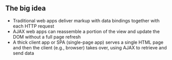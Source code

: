 ## The big idea
- Traditional web apps deliver markup with data bindings together with each HTTP request <!-- .element: class="fragment" data-fragment-index="1" -->
- AJAX web apps can reassemble a portion of the view and update the DOM without a full page refresh <!-- .element: class="fragment" data-fragment-index="2" -->
- A thick client app or SPA (single-page app) serves a single HTML page and then the client (e.g., browser) takes over, using AJAX to retrieve and send data <!-- .element: class="fragment" data-fragment-index="3" -->